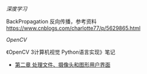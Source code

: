*深度学习*

BackPropagation 反向传播，参考资料 https://www.cnblogs.com/charlotte77/p/5629865.html

*OpenCV*

《OpenCV 3计算机视觉 Python语言实现》笔记
- [第二章 处理文件、摄像头和图形用户界面](https://github.com/songruoningbupt/songruoningbupt.github.io/blob/master/markdown/learning_opencv_3_computer_vision_with_python/learning_opencv_3_computer_vision_with_python_chapter_2.md)

